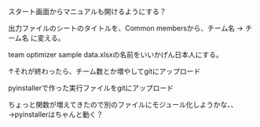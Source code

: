スタート画面からマニュアルも開けるようにする？

出力ファイルのシートのタイトルを、Common membersから、チーム名 -> チーム名
に変える。

team optimizer sample data.xlsxの名前をいいかげん日本人にする。

↑それが終わったら、チーム数とか増やしてgitにアップロード

pyinstallerで作った実行ファイルをgitにアップロード

ちょっと関数が増えてきたので別のファイルにモジュール化しようかな、、→pyinstallerはちゃんと動く？
